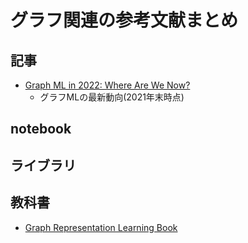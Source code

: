 # グラフ関連の参考文献まとめ

## 記事

- [Graph ML in 2022: Where Are We Now?](https://towardsdatascience.com/graph-ml-in-2022-where-are-we-now-f7f8242599e0?gi=d79b454b9e0d)
    - グラフMLの最新動向(2021年末時点)

## notebook

## ライブラリ


## 教科書
- [Graph Representation Learning Book](https://www.cs.mcgill.ca/~wlh/grl_book/)
